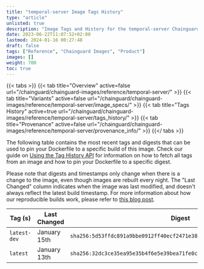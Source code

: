 ```yaml
---
title: "temporal-server Image Tags History"
type: "article"
unlisted: true
description: "Image Tags and History for the temporal-server Chainguard Image"
date: 2023-06-22T11:07:52+02:00
lastmod: 2024-01-16 00:27:48
draft: false
tags: ["Reference", "Chainguard Images", "Product"]
images: []
weight: 700
toc: true
---
```


{{< tabs >}}
{{< tab title="Overview" active=false url="/chainguard/chainguard-images/reference/temporal-server/" >}}
{{< tab title="Variants" active=false url="/chainguard/chainguard-images/reference/temporal-server/image_specs/" >}}
{{< tab title="Tags History" active=true url="/chainguard/chainguard-images/reference/temporal-server/tags_history/" >}}
{{< tab title="Provenance" active=false url="/chainguard/chainguard-images/reference/temporal-server/provenance_info/" >}}
{{</ tabs >}}

The following table contains the most recent tags and digests that can be used to pin your Dockerfile to a specific build of this image. Check our guide on [Using the Tag History API](/chainguard/chainguard-images/using-the-tag-history-api/) for information on how to fetch all tags from an image and how to pin your Dockerfile to a specific digest.

Please note that digests and timestamps only change when there is a change to the image, even though images are rebuilt every night. The "Last Changed" column indicates when the image was last modified, and doesn't always reflect the latest build timestamp. For more information about how our reproducible builds work, please refer to [this blog post](https://www.chainguard.dev/unchained/reproducing-chainguards-reproducible-image-builds).

| Tag (s)       | Last Changed | Digest                                                                    |
|---------------|--------------|---------------------------------------------------------------------------|
|  `latest-dev` | January 15th | `sha256:5d53ffdc891a9bbe0912ff40ecf2471e38045a958dec31685d04c33ab81e74d5` |
|  `latest`     | January 13th | `sha256:32dc3ce35ea95e35b4f6e5e39bea71fe0ca706d843b31e3192b50c8d0605f45b` |

